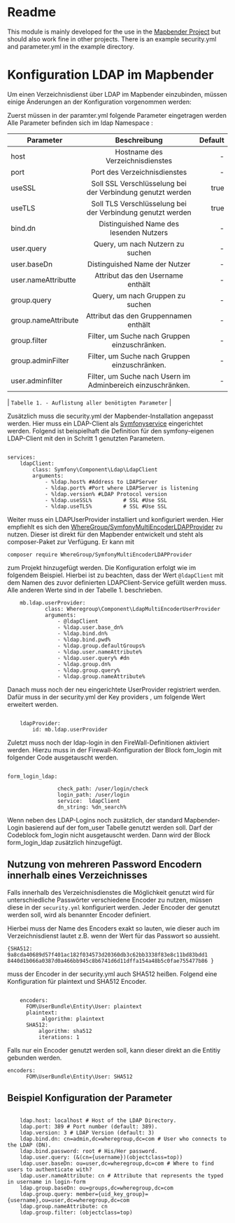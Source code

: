 # Readme

This module is mainly developed for the use in the [Mapbender Project](https://github.com/mapbender/mapbender-starter) but should also work fine in other projects.
There is an example security.yml and parameter.yml in the example directory.





# Konfiguration LDAP im Mapbender

Um einen Verzeichnisdienst über LDAP im Mapbender einzubinden, müssen einige Änderungen an der Konfiguration vorgenommen werden:


Zuerst  müssen in der paramter.yml folgende Parameter eingetragen werden
Alle Parameter befinden sich im ldap Namespace :

| Parameter        | Beschreibung           | Default  |
| ------------- |:-------------:| -----:|
| host      | Hostname des Verzeichnisdienstes | - |
| port    | Port des Verzeichnisdienstes     |   - |
| useSSL    | Soll SSL Verschlüsselung bei der Verbindung genutzt werden      |   true |
| useTLS    | Soll TLS Verschlüsselung bei der Verbindung genutzt werden      |   true |
| bind.dn | Distinguished Name des lesenden Nutzers      |    - |
| user.query |  Query, um nach Nutzern zu suchen |         - |
| user.baseDn | Distinguished Name der Nutzer    |    - |
| user.nameAttributte | Attribut das den Username enthält     |    - |
| group.query |   Query, um nach Gruppen zu suchen      |  -  |
| group.nameAttribute | Attribut das den Gruppennamen enthält     |    - |
| group.filter | Filter, um Suche nach Gruppen einzuschränken.   |    - |
| group.adminFilter | Filter, um Suche nach Gruppen einzuschränken.   |    - |
| user.adminfilter | Filter, um Suche nach Usern im Adminbereich einzuschränken.   |    - |

| `Tabelle 1. - Auflistung aller benötigten Parameter` |



Zusätzlich muss die security.yml der Mapbender-Installation angepasst werden. Hier muss ein LDAP-Client als [Symfonyservice](https://symfony.com/doc/2.8/service_container.html) eingerichtet werden. Folgend ist beispielhaft die Definition für den symfony-eigenen LDAP-Client mit den in Schritt 1 genutzten Parametern. 


``` 

services:
    ldapClient:
        class: Symfony\Component\Ldap\LdapClient
        arguments:
            - %ldap.host% #Address to LDAPServer
            - %ldap.port% #Port where LDAPServer is listening
            - %ldap.version% #LDAP Protocol version
            - %ldap.useSSL%          # SSL #Use SSL
            - %ldap.useTLS%          # SSL #Use SSL

``` 

Weiter muss ein LDAPUserProvider installiert und konfiguriert werden. Hier empfiehlt es sich den [WhereGroup/SymfonyMultiEncoderLDAPProvider](https://github.com/WhereGroup/SymfonyMultiEncoderLDAPProvider) zu nutzen. Dieser ist direkt für den Mapbender entwickelt und steht als composer-Paket zur Verfügung. Er kann mit

 `composer require WhereGroup/SymfonyMultiEncoderLDAPProvider` 

zum Projekt hinzugefügt werden.
Die Konfiguration erfolgt wie im folgendem Beispiel.  Hierbei ist zu beachten, dass der Wert `@ldapClient` mit dem Namen des zuvor definierten LDAPClient-Service gefüllt werden muss. Alle anderen Werte sind in der Tabelle 1. beschrieben.




``` 
    mb.ldap.userProvider:
            class: Wheregroup\Component\LdapMultiEncoderUserProvider
            arguments:
                - @ldapClient
                - %ldap.user.base_dn%
                - %ldap.bind.dn%
                - %ldap.bind.pwd%
                - %ldap.group.defaultGroups%
                - %ldap.user.nameAttribute%
                - %ldap.user.query% #dn
                - %ldap.group.dn%
                - %ldap.group.query%
                - %ldap.group.nameAttribute%
```

Danach  muss noch der neu eingerichtete UserProvider registriert werden. Dafür muss in der security.yml der Key providers , um folgende Wert erweitert werden.
```

    ldapProvider:
        id: mb.ldap.userProvider
```
Zuletzt muss noch der ldap-login in den FireWall-Definitionen aktiviert werden. Hierzu muss in der Firewall-Konfiguration der Block fom_login mit folgender Code ausgetauscht werden.

```

form_login_ldap:

                check_path: /user/login/check
                login_path: /user/login
                service:  ldapClient
                dn_string: %dn_search%

```
Wenn neben des LDAP-Logins noch zusätzlich, der standard Mapbender-Login basierend auf der fom_user Tabelle genutzt werden soll. Darf der Codeblock fom_login nicht ausgetauscht werden. Dann wird der Block  form_login_ldap zusätzlich hinzugefügt.


## Nutzung von mehreren Password Encodern innerhalb eines Verzeichnisses 

Falls innerhalb des Verzeichnisdienstes die Möglichkeit genutzt wird für unterschiedliche  Passwörter verschiedene Encoder zu nutzen, müssen diese in der `security.yml` konfiguriert werden. Jeder Encoder der genutzt werden soll, wird als benannter Encoder definiert.





Hierbei muss der Name des Encoders exakt so lauten, wie dieser auch im Verzeichnisdienst lautet z.B. wenn der Wert für das  Passwort so aussieht.

``` 
{SHA512: 9a8cda40689d57f401ac182f034573d20360db3c62bb3338f83e8c11bd83bdd1
8440d1b066a0387d0a466bb945c8b6741d6d11dffa154a48b5c0fae755477b86 }
```

muss der Encoder in der security.yml auch SHA512 heißen.
Folgend eine Konfiguration für plaintext und SHA512 Encoder.

```

    encoders:
      FOM\UserBundle\Entity\User: plaintext
      plaintext:
           algorithm: plaintext
      SHA512:
          algorithm: sha512
          iterations: 1
```

Falls  nur ein Encoder genutzt werden soll, kann dieser direkt an die Entitiy gebunden werden.

```
encoders:
      FOM\UserBundle\Entity\User: SHA512
```


## Beispiel Konfiguration der Parameter 
```

    ldap.host: localhost # Host of the LDAP Directory.
    ldap.port: 389 # Port number (default: 389).
    ldap.version: 3 # LDAP Version (default: 3)
    ldap.bind.dn: cn=admin,dc=wheregroup,dc=com # User who connects to the LDAP (DN).
    ldap.bind.password: root # His/Her password.
    ldap.user.query: (&(cn={username})(objectclass=top))
    ldap.user.baseDn: ou=user,dc=wheregroup,dc=com # Where to find users to authenticate with?
    ldap.user.nameAttribute: cn # Attribute that represents the typed in username in login-form
    ldap.group.baseDn: ou=groups,dc=wheregroup,dc=com
    ldap.group.query: member={uid_key_group}={username},ou=user,dc=wheregroup,dc=com
    ldap.group.nameAttribute: cn
    ldap.group.filter: (objectclass=top)

```








